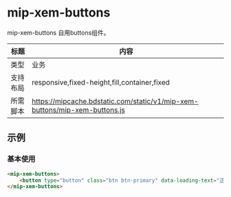 ﻿# mip-xem-buttons

mip-xem-buttons 自用buttons组件。

标题|内容
----|----
类型|业务
支持布局|responsive,fixed-height,fill,container,fixed
所需脚本|https://mipcache.bdstatic.com/static/v1/mip-xem-buttons/mip-xem-buttons.js

## 示例

### 基本使用
```html
<mip-xem-buttons>
	<button type="button" class="btn btn-primary" data-loading-text="正在加载...">按钮</button>
</mip-xem-buttons>
```
